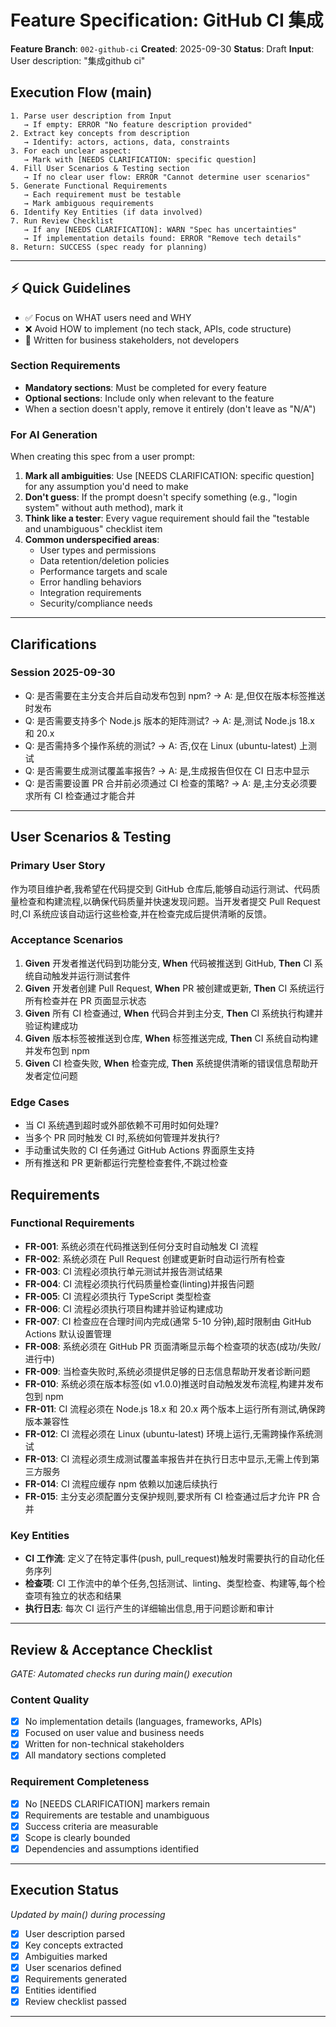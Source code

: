 # Feature Specification: GitHub CI 集成

**Feature Branch**: `002-github-ci`
**Created**: 2025-09-30
**Status**: Draft
**Input**: User description: "集成github ci"

## Execution Flow (main)
```
1. Parse user description from Input
   → If empty: ERROR "No feature description provided"
2. Extract key concepts from description
   → Identify: actors, actions, data, constraints
3. For each unclear aspect:
   → Mark with [NEEDS CLARIFICATION: specific question]
4. Fill User Scenarios & Testing section
   → If no clear user flow: ERROR "Cannot determine user scenarios"
5. Generate Functional Requirements
   → Each requirement must be testable
   → Mark ambiguous requirements
6. Identify Key Entities (if data involved)
7. Run Review Checklist
   → If any [NEEDS CLARIFICATION]: WARN "Spec has uncertainties"
   → If implementation details found: ERROR "Remove tech details"
8. Return: SUCCESS (spec ready for planning)
```

---

## ⚡ Quick Guidelines
- ✅ Focus on WHAT users need and WHY
- ❌ Avoid HOW to implement (no tech stack, APIs, code structure)
- 👥 Written for business stakeholders, not developers

### Section Requirements
- **Mandatory sections**: Must be completed for every feature
- **Optional sections**: Include only when relevant to the feature
- When a section doesn't apply, remove it entirely (don't leave as "N/A")

### For AI Generation
When creating this spec from a user prompt:
1. **Mark all ambiguities**: Use [NEEDS CLARIFICATION: specific question] for any assumption you'd need to make
2. **Don't guess**: If the prompt doesn't specify something (e.g., "login system" without auth method), mark it
3. **Think like a tester**: Every vague requirement should fail the "testable and unambiguous" checklist item
4. **Common underspecified areas**:
   - User types and permissions
   - Data retention/deletion policies
   - Performance targets and scale
   - Error handling behaviors
   - Integration requirements
   - Security/compliance needs

---

## Clarifications

### Session 2025-09-30
- Q: 是否需要在主分支合并后自动发布包到 npm? → A: 是,但仅在版本标签推送时发布
- Q: 是否需要支持多个 Node.js 版本的矩阵测试? → A: 是,测试 Node.js 18.x 和 20.x
- Q: 是否需持多个操作系统的测试? → A: 否,仅在 Linux (ubuntu-latest) 上测试
- Q: 是否需要生成测试覆盖率报告? → A: 是,生成报告但仅在 CI 日志中显示
- Q: 是否需要设置 PR 合并前必须通过 CI 检查的策略? → A: 是,主分支必须要求所有 CI 检查通过才能合并

---

## User Scenarios & Testing

### Primary User Story
作为项目维护者,我希望在代码提交到 GitHub 仓库后,能够自动运行测试、代码质量检查和构建流程,以确保代码质量并快速发现问题。当开发者提交 Pull Request 时,CI 系统应该自动运行这些检查,并在检查完成后提供清晰的反馈。

### Acceptance Scenarios
1. **Given** 开发者推送代码到功能分支, **When** 代码被推送到 GitHub, **Then** CI 系统自动触发并运行测试套件
2. **Given** 开发者创建 Pull Request, **When** PR 被创建或更新, **Then** CI 系统运行所有检查并在 PR 页面显示状态
3. **Given** 所有 CI 检查通过, **When** 代码合并到主分支, **Then** CI 系统执行构建并验证构建成功
4. **Given** 版本标签被推送到仓库, **When** 标签推送完成, **Then** CI 系统自动构建并发布包到 npm
5. **Given** CI 检查失败, **When** 检查完成, **Then** 系统提供清晰的错误信息帮助开发者定位问题

### Edge Cases
- 当 CI 系统遇到超时或外部依赖不可用时如何处理?
- 当多个 PR 同时触发 CI 时,系统如何管理并发执行?
- 手动重试失败的 CI 任务通过 GitHub Actions 界面原生支持
- 所有推送和 PR 更新都运行完整检查套件,不跳过检查

## Requirements

### Functional Requirements
- **FR-001**: 系统必须在代码推送到任何分支时自动触发 CI 流程
- **FR-002**: 系统必须在 Pull Request 创建或更新时自动运行所有检查
- **FR-003**: CI 流程必须执行单元测试并报告测试结果
- **FR-004**: CI 流程必须执行代码质量检查(linting)并报告问题
- **FR-005**: CI 流程必须执行 TypeScript 类型检查
- **FR-006**: CI 流程必须执行项目构建并验证构建成功
- **FR-007**: CI 检查应在合理时间内完成(通常 5-10 分钟),超时限制由 GitHub Actions 默认设置管理
- **FR-008**: 系统必须在 GitHub PR 页面清晰显示每个检查项的状态(成功/失败/进行中)
- **FR-009**: 当检查失败时,系统必须提供足够的日志信息帮助开发者诊断问题
- **FR-010**: 系统必须在版本标签(如 v1.0.0)推送时自动触发发布流程,构建并发布包到 npm
- **FR-011**: CI 流程必须在 Node.js 18.x 和 20.x 两个版本上运行所有测试,确保跨版本兼容性
- **FR-012**: CI 流程必须在 Linux (ubuntu-latest) 环境上运行,无需跨操作系统测试
- **FR-013**: CI 流程必须生成测试覆盖率报告并在执行日志中显示,无需上传到第三方服务
- **FR-014**: CI 流程应缓存 npm 依赖以加速后续执行
- **FR-015**: 主分支必须配置分支保护规则,要求所有 CI 检查通过后才允许 PR 合并

### Key Entities
- **CI 工作流**: 定义了在特定事件(push, pull_request)触发时需要执行的自动化任务序列
- **检查项**: CI 工作流中的单个任务,包括测试、linting、类型检查、构建等,每个检查项有独立的状态和结果
- **执行日志**: 每次 CI 运行产生的详细输出信息,用于问题诊断和审计

---

## Review & Acceptance Checklist
*GATE: Automated checks run during main() execution*

### Content Quality
- [x] No implementation details (languages, frameworks, APIs)
- [x] Focused on user value and business needs
- [x] Written for non-technical stakeholders
- [x] All mandatory sections completed

### Requirement Completeness
- [x] No [NEEDS CLARIFICATION] markers remain
- [x] Requirements are testable and unambiguous
- [x] Success criteria are measurable
- [x] Scope is clearly bounded
- [x] Dependencies and assumptions identified

---

## Execution Status
*Updated by main() during processing*

- [x] User description parsed
- [x] Key concepts extracted
- [x] Ambiguities marked
- [x] User scenarios defined
- [x] Requirements generated
- [x] Entities identified
- [x] Review checklist passed

---